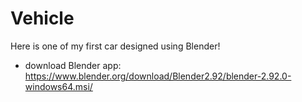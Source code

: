 # Vehicle

Here is one of my first car designed using Blender!
- download Blender app: https://www.blender.org/download/Blender2.92/blender-2.92.0-windows64.msi/
